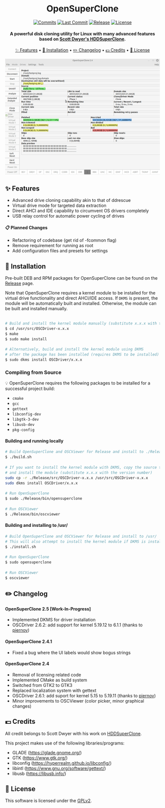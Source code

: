 <h1 align="center">
  <br>
  OpenSuperClone
  <br>
</h1>

<div align="center">

  [![Commits](https://badgen.net/github/commits/ispillmydrink/opensuperclone/main)](https://github.com/ISpillMyDrink/OpenSuperClone/commits/main)
  [![Last Commit](https://badgen.net/github/last-commit/ispillmydrink/opensuperclone/main)](https://github.com/ISpillMyDrink/OpenSuperClone/commits/main)
  [![Release](https://badgen.net/github/release/ispillmydrink/opensuperclone)](https://github.com/ISpillMyDrink/OpenSuperClone/releases)
  [![License](https://badgen.net/github/license/ispillmydrink/opensuperclone)](https://github.com/ISpillMyDrink/OpenSuperClone/blob/main/LICENSE)
  
</div>

<h4 align="center">
  A powerful disk cloning utility for Linux with many advanced features based on <a href="https://www.hddsuperclone.com/">Scott Dwyer's HDDSuperClone</a>.
</h4>

<p align="center">
  <a href="#-features">✨ Features</a> •
  <a href="#-installation">💾 Installation</a> •
  <a href="#%EF%B8%8F-changelog">✏️ Changelog</a> •
  <a href="#-credits">💵 Credits</a> •
  <a href="#-license">📄 License</a>
</p>

<p align="center">
  <img src="./doc/opensuperclone.gif" alt="Size Limit CLI" width="738">
</p>

## ✨ Features

* Advanced drive cloning capability akin to that of ddrescue
* Virtual drive mode for targeted data extraction
* Direct AHCI and IDE capability to circumvent OS drivers completely
* USB relay control for automatic power cycling of drives

#### 📋 Planned Changes

* Refactoring of codebase (get rid of -fcommon flag)
* Remove requirement for running as root
* Add configuration files and presets for settings

## 💾 Installation

Pre-built DEB and RPM packages for OpenSuperClone can be found on the <a href=https://github.com/ISpillMyDrink/OpenSuperClone/releases>Release</a> page.

Note that OpenSuperClone requires a kernel module to be installed for the virtual drive functionality and direct AHCI/IDE access. If `DKMS` is present,
the module will be automatically built and installed. Otherwise, the module can be built and installed manually.

```Bash

# Build and install the kernel module manually (substitute x.x.x with the version number)
$ cd /usr/src/OSCDriver-x.x.x
$ make
$ sudo make install

# Alternatively, build and install the kernel module using DKMS
# after the package has been installed (requires DKMS to be installed)
$ sudo dkms install OSCDriver/x.x.x

```

### Compiling from Source

💡 OpenSuperClone requires the following packages to be installed for a successful project build:

- `cmake`
- `gcc`
- `gettext`
- `libconfig-dev`
- `libgtk-3-dev`
- `libusb-dev`
- `pkg-config`

#### Building and running locally

```Bash
# Build OpenSuperClone and OSCViewer for Release and install to ./Release
$ ./build.sh

# If you want to install the kernel module with DKMS, copy the source to the DKMS directory
# and install the module (substitute x.x.x with the version number)
sudo cp -r ./Release/src/OSCDriver-x.x.x /usr/src/OSCDriver-x.x.x
sudo dkms install OSCDriver/x.x.x

# Run OpenSuperClone
$ sudo ./Release/bin/opensuperclone

# Run OSCViewer
$ ./Release/bin/oscviewer
```

#### Building and installing to /usr/

```Bash
# Build OpenSuperClone and OSCViewer for Release and install to /usr/
# This will also attempt to install the kernel module if DKMS is installed
$ ./install.sh

# Run OpenSuperClone
$ sudo opensuperclone

# Run OSCViewer
$ oscviewer
```

## ✏️ Changelog

#### OpenSuperClone 2.5 [Work-In-Progress]

* Implemented DKMS for driver installation
* OSCDriver 2.6.2: add support for kernel 5.19.12 to 6.1.1 (thanks to <a href="https://github.com/ISpillMyDrink/OpenSuperClone/commit/f59b24ae116fa284ab4f6c8d6b288f01370f88dc">piernov</a>)

#### OpenSuperClone 2.4.1

* Fixed a bug where the UI labels would show bogus strings

#### OpenSuperClone 2.4

* Removal of licensing related code
* Implemented CMake as build system
* Switched from GTK2 to GTK3
* Replaced localization system with gettext
* OSCDriver 2.6.1: add suport for kernel 5.15 to 5.19.11 (thanks to <a href="https://github.com/piernov/">piernov</a>)
* Minor improvements to OSCViewer (color picker, minor graphical changes)

## 💵 Credits

All credit belongs to Scott Dwyer with his work on <a href="https://www.hddsuperclone.com/">HDDSuperClone</a>.

This project makes use of the following libraries/programs:
* GLADE (https://glade.gnome.org/)
* GTK (https://www.gtk.org/)
* libconfig (https://hyperrealm.github.io/libconfig/)
* libintl (https://www.gnu.org/software/gettext/)
* libusb (https://libusb.info/)

## 📄 License

This software is licensed under the [GPLv2](LICENSE).
